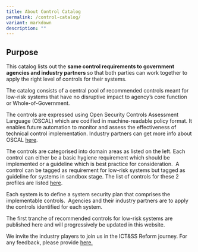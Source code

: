```yaml
---
title: About Control Catalog
permalink: /control-catalog/
variant: markdown
description: ""
---
```

## Purpose

  

This catalog lists out the <strong>same control&nbsp;requirements to government agencies and industry partners </strong>so that both parties can work together to apply the right level of controls for their systems.

The catalog consists of a&nbsp;central pool of recommended controls meant for low-risk systems&nbsp;that have no disruptive impact to agency’s core function or Whole-of-Government.

The controls are expressed using Open Security Controls Assessment Language (OSCAL) which are codified in machine-readable policy format. It enables future automation to monitor and assess the effectiveness of technical control implementation. Industry partners can get more info about OSCAL [here](https://pages.nist.gov/OSCAL/).

The controls are categorised into domain areas as listed on the left. Each control can either be a basic hygiene requirement which should be implemented or a guideline which is best practice for consideration.&nbsp; A control can be tagged as requirement for low-risk systems but tagged as guideline for systems in sandbox stage. The list of controls for these 2 profiles are listed <a href="/profile/low-risk" rel="noopener noreferrer nofollow">here</a>.

Each system is to define a system security plan that comprises the implementable controls.&nbsp; Agencies and their industry partners are to apply the controls identified for each system.

The first tranche of recommended controls for low-risk systems are published here and will progressively be updated in this website.

We invite the industry players to join us in the ICT&amp;SS Reform journey. For&nbsp; any feedback, please provide [here.](https://go.gov.sg/ictpolicy)